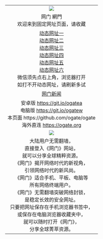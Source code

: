 ﻿<table>
  <tr>
    <td align=center><img src="https://cloud.githubusercontent.com/assets/11880933/13434984/f430fae2-e012-11e5-814f-c2df1e82b247.jpg" /></td>
  </tr>
  <tr>
    <td align=center>网门 網門<br/>
      欢迎来到固定网址页面，请收藏
    </td>
  </tr>
  <tr>
    <td align=center>
      <a href="https://s3.amazonaws.com/ogate/oGate.htm?from=ogGitcc">动态网址一</a><br/>
      <a href="https://s3.amazonaws.com/ogate/oGate.htm?from=ogGitzz">动态网址二</a><br/>
      <a href="https://s3.amazonaws.com/ogate/oGate.htm?from=ogGitss">动态网址三</a><br/>
      <a href="https://s375372792.aovery.info/?from=ogGits">动态网址四</a><br/>
      <a href="https://oa833744004.azureedge.net/?from=ogGitz">动态网址五</a><br/>
      <a href="https://d1w2lkvzz5vd5j.cloudfront.net/?from=ogGitc">动态网址六</a><br/>
      微信须先点右上角，浏览器打开<br/>
      如打不开动态网址，请刷新多试<br/>
    </td>
  </tr>
  <tr>
    <td align=center>
      <a href="https://github.com/ogate/onews/blob/master/README.md">网门新闻</a><br/>
    </td>
  </tr>
  <tr>
    <td align=center>
      安卓版 <a href="https://raw.githubusercontent.com/ogate/up/master/ogate.apk">https://git.io/ogatea</a><br/>
      电脑版 <a href="https://raw.githubusercontent.com/ogate/up/master/ogatew.zip">https://git.io/ogatew</a><br/>
      本页面 https://github.com/ogate/ogate<br/>
      海外直连 <a href="https://ogate.org/?from=ogGito">https://ogate.org</a><br/>
    </td>
  </tr>
  <tr>
    <td align=center><img src="https://cloud.githubusercontent.com/assets/11880933/15631437/70d0a74e-259d-11e6-946f-6237b4b657bd.jpg"/></td>
  </tr>
  <tr>
    <td align=center>
大陆用户无需翻墙，<br/>
直接登入《网门》网站，<br/>就可以分享全球精粹资源。<br/>
《网门》揭开网络时代的新视角，<br/>引领网络时代的新风尚。<br/>
《网门》适合手机、平板、电脑等<br/>所有网络终端用户。<br/>
《网门》无需翻墙突破网络封锁，<br/>是稳定长效的安全网址。<br/>
只要把网址保存在手机浏览器书签中，<br/>或保存在电脑浏览器收藏夹中，<br/>
就可以随时打开《网门》，<br/>
分享全球菁萃资源。<br/></td>
  </tr>
</table>    
